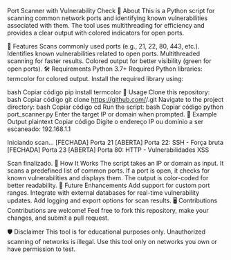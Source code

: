 Port Scanner with Vulnerability Check
📖 About
This is a Python script for scanning common network ports and identifying known vulnerabilities associated with them. The tool uses multithreading for efficiency and provides a clear output with colored indicators for open ports.

🚀 Features
Scans commonly used ports (e.g., 21, 22, 80, 443, etc.).
Identifies known vulnerabilities related to open ports.
Multithreaded scanning for faster results.
Colored output for better visibility (green for open ports).
🛠️ Requirements
Python 3.7+
Required Python libraries:
termcolor for colored output.
Install the required library using:

bash
Copiar código
pip install termcolor
📂 Usage
Clone this repository:
bash
Copiar código
git clone https://github.com/<your-username>/<your-repo-name>.git
Navigate to the project directory:
bash
Copiar código
cd <your-repo-name>
Run the script:
bash
Copiar código
python port_scanner.py
Enter the target IP or domain when prompted.
📜 Example Output
plaintext
Copiar código
Digite o endereço IP ou domínio a ser escaneado: 192.168.1.1

Iniciando scan...
[FECHADA] Porta 21
[ABERTA] Porta 22: SSH - Força bruta
[FECHADA] Porta 23
[ABERTA] Porta 80: HTTP - Vulnerabilidades XSS

Scan finalizado.
🧩 How It Works
The script takes an IP or domain as input.
It scans a predefined list of common ports.
If a port is open, it checks for known vulnerabilities and displays them.
The output is color-coded for better readability.
📌 Future Enhancements
Add support for custom port ranges.
Integrate with external databases for real-time vulnerability updates.
Add logging and export options for scan results.
🖥️ Contributions
Contributions are welcome! Feel free to fork this repository, make your changes, and submit a pull request.

🛡️ Disclaimer
This tool is for educational purposes only. Unauthorized scanning of networks is illegal. Use this tool only on networks you own or have permission to test.

